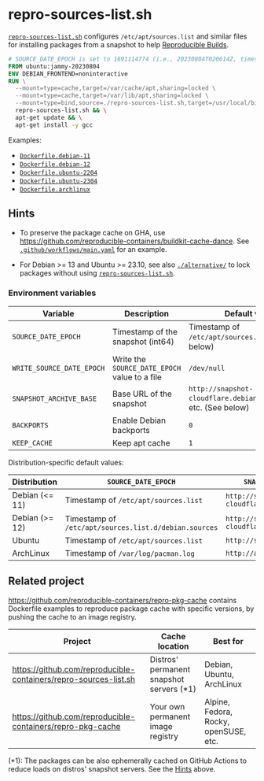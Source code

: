 # repro-sources-list.sh

[`repro-sources-list.sh`](./repro-sources-list.sh) configures `/etc/apt/sources.list` and similar files
for installing packages from a snapshot to help [Reproducible Builds](https://reproducible-builds.org/).

```dockerfile
# SOURCE_DATE_EPOCH is set to 1691114774 (i.e., 20230804T020614Z, timestamp of /etc/apt/sources.list)
FROM ubuntu:jammy-20230804
ENV DEBIAN_FRONTEND=noninteractive
RUN \
  --mount=type=cache,target=/var/cache/apt,sharing=locked \
  --mount=type=cache,target=/var/lib/apt,sharing=locked \
  --mount=type=bind,source=./repro-sources-list.sh,target=/usr/local/bin/repro-sources-list.sh \
  repro-sources-list.sh && \
  apt-get update && \
  apt-get install -y gcc
```

Examples:
- [`Dockerfile.debian-11`](./Dockerfile.debian-11)
- [`Dockerfile.debian-12`](./Dockerfile.debian-12)
- [`Dockerfile.ubuntu-2204`](./Dockerfile.ubuntu-2204)
- [`Dockerfile.ubuntu-2304`](./Dockerfile.ubuntu-2304)
- [`Dockerfile.archlinux`](./Dockerfile.archlinux)

## Hints
- To preserve the package cache on GHA, use <https://github.com/reproducible-containers/buildkit-cache-dance>.
  See [`.github/workflows/main.yaml`](./.github/workflows/main.yaml) for an example.

- For Debian >= 13 and Ubuntu >= 23.10, see also [`./alternative/`](./alternative/)
  to lock packages without using [`repro-sources-list.sh`](./repro-sources-list.sh).

### Environment variables

| Variable                  | Description                                   | Default value                                                      |
|---------------------------|-----------------------------------------------|--------------------------------------------------------------------|
| `SOURCE_DATE_EPOCH`       | Timestamp of the snapshot (int64)             | Timestamp of `/etc/apt/sources.list`, etc. (See below)             |
| `WRITE_SOURCE_DATE_EPOCH` | Write the `SOURCE_DATE_EPOCH` value to a file | `/dev/null`                                                        |
| `SNAPSHOT_ARCHIVE_BASE`   | Base URL of the snapshot                      | `http://snapshot-cloudflare.debian.org/archive/`, etc. (See below) |
| `BACKPORTS`               | Enable Debian backports                       | `0`                                                                |
| `KEEP_CACHE`              | Keep apt cache                                | `1`                                                                |

Distribution-specific default values:

| Distribution   | `SOURCE_DATE_EPOCH`                                   | `SNAPSHOT_ARCHIVE_BASE`                          |
|----------------|-------------------------------------------------------|--------------------------------------------------|
| Debian (<= 11) | Timestamp of `/etc/apt/sources.list`                  | `http://snapshot-cloudflare.debian.org/archive/` |
| Debian (>= 12) | Timestamp of `/etc/apt/sources.list.d/debian.sources` | `http://snapshot-cloudflare.debian.org/archive/` |
| Ubuntu         | Timestamp of `/etc/apt/sources.list`                  | `http://snapshot.ubuntu.com/`                    |
| ArchLinux      | Timestamp of `/var/log/pacman.log`                    | `http://archive.archlinux.org/`                  |


## Related project
<https://github.com/reproducible-containers/repro-pkg-cache> contains Dockerfile examples to reproduce package cache
with specific versions, by pushing the cache to an image registry.

|Project                                                           |Cache location                           |Best for                             |
|------------------------------------------------------------------|-----------------------------------------|-------------------------------------|
|<https://github.com/reproducible-containers/repro-sources-list.sh>|Distros' permanent snapshot servers (\*1)|Debian, Ubuntu, ArchLinux            |
|<https://github.com/reproducible-containers/repro-pkg-cache>      |Your own permanent image registry        |Alpine, Fedora, Rocky, openSUSE, etc.|

(\*1): The packages can be also ephemerally cached on GitHub Actions to reduce loads on distros' snapshot servers.
See the [Hints](#hints) above.
